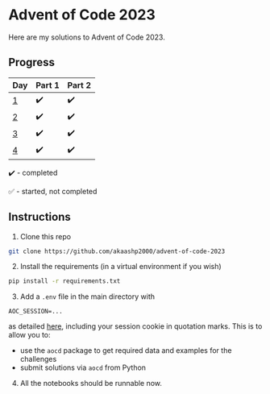 # Advent of Code 2023
Here are my solutions to Advent of Code 2023.

## Progress

|Day   |Part 1   |Part 2   |
|---|---|---|
|[1](https://adventofcode.com/2023/day/1)   |:heavy_check_mark:   |:heavy_check_mark:   |
|[2](https://adventofcode.com/2023/day/2)   |:heavy_check_mark:   |:heavy_check_mark:   |
|[3](https://adventofcode.com/2023/day/3)   |:heavy_check_mark:   |:heavy_check_mark:   |
|[4](https://adventofcode.com/2023/day/4)   |:heavy_check_mark:   |:heavy_check_mark:   |

:heavy_check_mark: - completed

:white_check_mark: - started, not completed

## Instructions

1. Clone this repo
```bash
git clone https://github.com/akaashp2000/advent-of-code-2023
```
2. Install the requirements (in a virtual environment if you wish)
```bash
pip install -r requirements.txt
```
3. Add a `.env` file in the main directory with 

`AOC_SESSION=...`

as detailed [here](https://github.com/wimglenn/advent-of-code-wim/issues/1), including your session cookie in quotation marks.
This is to allow you to:
* use the `aocd` package to get required data and examples for the challenges
* submit solutions via `aocd` from Python

4. All the notebooks should be runnable now.
